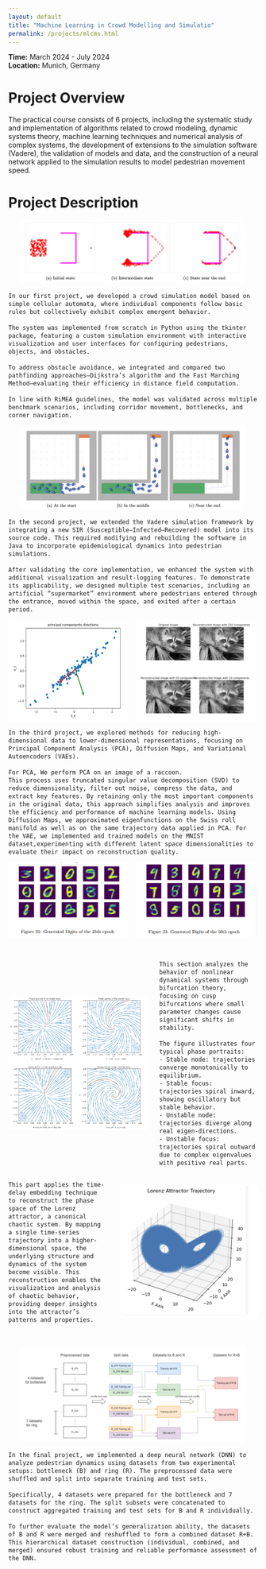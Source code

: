 ```yaml
---
layout: default
title: "Machine Learning in Crowd Modelling and Simulatio"
permalink: /projects/mlcms.html
---
```


**Time:** March 2024 - July 2024  
**Location:** Munich, Germany

# Project Overview

The practical course consists of 6 projects, including the systematic study and implementation of algorithms related to crowd modeling, dynamic systems theory, machine learning techniques and numerical analysis of complex systems, the development of extensions to the simulation software (Vadere), the validation of models and data, and the construction of a neural network applied to the simulation results to model pedestrian movement speed.

# Project Description
<div style="text-align: center;">
  <img src="../images/mlcms1.png" alt="描述" style="max-width: 90%; border-radius: 8px;">
</div>

    In our first project, we developed a crowd simulation model based on simple cellular automata, where individual components follow basic rules but collectively exhibit complex emergent behavior.

    The system was implemented from scratch in Python using the tkinter package, featuring a custom simulation environment with interactive visualization and user interfaces for configuring pedestrians, objects, and obstacles.

    To address obstacle avoidance, we integrated and compared two pathfinding approaches—Dijkstra’s algorithm and the Fast Marching Method—evaluating their efficiency in distance field computation.

    In line with RiMEA guidelines, the model was validated across multiple benchmark scenarios, including corridor movement, bottlenecks, and corner navigation.

<div style="text-align: center;">
  <img src="../images/mlcms2.png" alt="描述" style="max-width: 90%; border-radius: 8px;">
</div>

    In the second project, we extended the Vadere simulation framework by integrating a new SIR (Susceptible–Infected–Recovered) model into its source code. This required modifying and rebuilding the software in Java to incorporate epidemiological dynamics into pedestrian simulations.

    After validating the core implementation, we enhanced the system with additional visualization and result-logging features. To demonstrate its applicability, we designed multiple test scenarios, including an artificial “supermarket” environment where pedestrians entered through the entrance, moved within the space, and exited after a certain period.

<div style="display: flex; gap: 16px;">
  <img src="../images/mlcms3.png" alt="图1" style="width: 48%;">
  <img src="../images/mlcms4.png" alt="图2" style="width: 48%;">
</div>

    In the third project, we explored methods for reducing high-dimensional data to lower-dimensional representations, focusing on Principal Component Analysis (PCA), Diffusion Maps, and Variational Autoencoders (VAEs).

    For PCA, We perform PCA on an image of a raccoon.
    This process uses truncated singular value decomposition (SVD) to reduce dimensionality, filter out noise, compress the data, and extract key features. By retaining only the most important components in the original data, this approach simplifies analysis and improves the efficiency and performance of machine learning models. Using Diffusion Maps, we approximated eigenfunctions on the Swiss roll manifold as well as on the same trajectory data applied in PCA. For the VAE, we implemented and trained models on the MNIST dataset,experimenting with different latent space dimensionalities to evaluate their impact on reconstruction quality.





<div style="display: flex; gap: 16px;">
  <img src="../images/mlcms8.png" alt="图1" style="width: 48%;">
  <img src="../images/mlcms9.png" alt="图2" style="width: 48%;">
</div>
<div style="height:32px;"></div>

<div style="display: flex; align-items: center; gap: 24px;">
  <img src="../images/mlcms10.png" alt="描述" style="width: 280px; border-radius: 8px;">
  <div style="flex: 1;">

    This section analyzes the behavior of nonlinear dynamical systems through bifurcation theory, focusing on cusp bifurcations where small parameter changes cause significant shifts in stability.  

    The figure illustrates four typical phase portraits:  
    - Stable node: trajectories converge monotonically to equilibrium.  
    - Stable focus: trajectories spiral inward, showing oscillatory but stable behavior.  
    - Unstable node: trajectories diverge along real eigen-directions.  
    - Unstable focus: trajectories spiral outward due to complex eigenvalues with positive real parts.  

  </div>
</div>

<div style="display: flex; align-items: center; gap: 24px;">
  <div style="flex: 1;">
  
    This part applies the time-delay embedding technique to reconstruct the phase space of the Lorenz attractor, a canonical chaotic system. By mapping a single time-series trajectory into a higher-dimensional space, the underlying structure and dynamics of the system become visible. This reconstruction enables the visualization and analysis of chaotic behavior, providing deeper insights into the attractor’s patterns and properties.
  </div>
  <img src="../images/mlcms7.png" alt="描述" style="width: 280px; border-radius: 8px;">
</div>
<div style="height:32px;"></div>

<div style="text-align: center;">
  <img src="../images/mlcms12.png" alt="描述" style="max-width: 90%; border-radius: 8px;">
</div>

    In the final project, we implemented a deep neural network (DNN) to analyze pedestrian dynamics using datasets from two experimental setups: bottleneck (B) and ring (R). The preprocessed data were shuffled and split into separate training and test sets.  

    Specifically, 4 datasets were prepared for the bottleneck and 7 datasets for the ring. The split subsets were concatenated to construct aggregated training and test sets for B and R individually.  

    To further evaluate the model’s generalization ability, the datasets of B and R were merged and reshuffled to form a combined dataset R+B. This hierarchical dataset construction (individual, combined, and merged) ensured robust training and reliable performance assessment of the DNN.